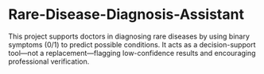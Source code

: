 # Rare-Disease-Diagnosis-Assistant
This project supports doctors in diagnosing rare diseases by using binary symptoms (0/1) to predict possible conditions. It acts as a decision-support tool—not a replacement—flagging low-confidence results and encouraging professional verification.
